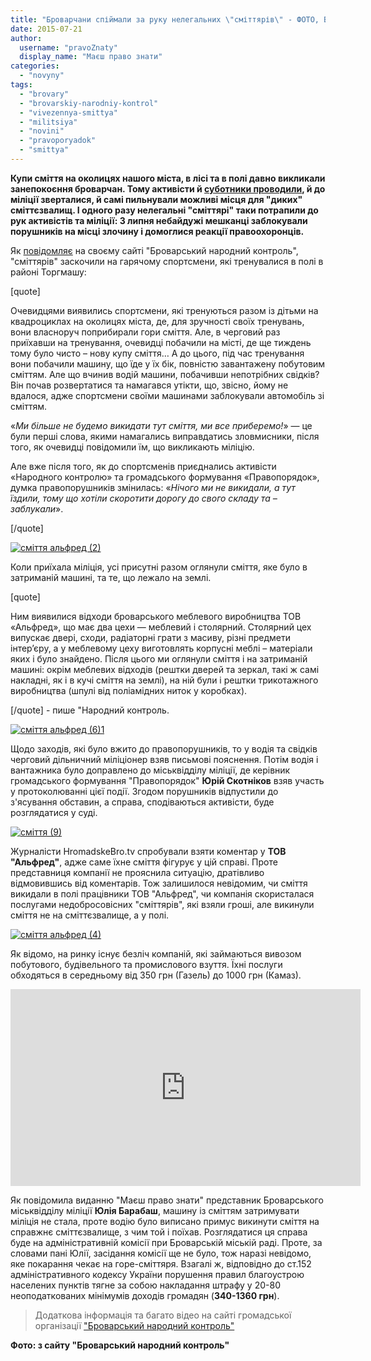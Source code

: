 ```yaml
---
title: "Броварчани спіймали за руку нелегальних \"сміттярів\" - ФОТО, ВІДЕО"
date: 2015-07-21
author: 
  username: "pravoZnaty"
  display_name: "Маєш право знати"
categories: 
  - "novyny"
tags: 
  - "brovary"
  - "brovarskiy-narodniy-kontrol"
  - "vivezennya-smittya"
  - "militsiya"
  - "novini"
  - "pravoporyadok"
  - "smittya"
---
```


**Купи сміття на околицях нашого міста, в лісі та в полі давно викликали занепокоєння броварчан. Тому активісти й [суботники проводили](https://mpz.brovary.org/velykyj-subotnyk-u-brovarah-video/), й до міліції зверталися, й самі пильнували можливі місця для "диких" сміттєзвалищ. І одного разу нелегальні "сміттярі" таки потрапили до рук активістів та міліції: 3 липня небайдужі мешканці заблокували порушників на місці злочину і домоглися реакції правоохоронців.**

Як [повідомляє](http://nk.mybrovary.com/cmittyeva-nebayduzhist-brovarchan/) на своєму сайті "Броварський народний контроль", "сміттярів" заскочили на гарячому спортсмени, які тренувалися в полі в районі Торгмашу:

\[quote\]

Очевидцями виявились спортсмени, які тренуються разом із дітьми на квадроциклах на околицях міста, де, для зручності своїх тренувань, вони власноруч поприбирали гори сміття. Але, в черговий раз приїхавши на тренування, очевидці побачили на місті, де ще тиждень тому було чисто – нову купу сміття… А до цього, під час тренування вони побачили машину, що їде у їх бік, повністю завантажену побутовим сміттям. Але що вчинив водій машини, побачивши непотрібних свідків? Він почав розвертатися та намагався утікти, що, звісно, йому не вдалося, адже спортсмени своїми машинами заблокували автомобіль зі сміттям.

«_Ми більше не будемо викидати тут сміття, ми все приберемо!_» — це були перші слова, якими намагались виправдатись зловмисники, після того, як очевидці повідомили їм, що викликають міліцію.

Але вже після того, як до спортсменів приєднались активісти «Народного контролю» та громадського формування «Правопорядок», думка правопорушників змінилась: «_Нічого ми не викидали, а тут їздили, тому що хотіли скоротити дорогу до свого складу та – заблукали_».

\[/quote\]

[![сміття альфред (2)](https://mpz.brovary.org/wp-content/uploads/2015/07/smittya-alfred-2.jpg)](https://mpz.brovary.org/wp-content/uploads/2015/07/smittya-alfred-2.jpg)

Коли приїхала міліція, усі присутні разом оглянули сміття, яке було в затриманій машині, та те, що лежало на землі.

\[quote\]

Ним виявилися відходи броварського меблевого виробництва ТОВ «Альфред», що має два цехи — меблевий і столярний. Столярний цех випускає двері, сходи, радіаторні грати з масиву, різні предмети інтер’єру, а у меблевому цеху виготовлять корпусні меблі – матеріали яких і було знайдено. Після цього ми оглянули сміття і на затриманій машині: окрім меблевих відходів (рештки дверей та зеркал, такі ж самі накладні, як і в кучі сміття на землі), на ній були і рештки трикотажного виробництва (шпулі від поліамідних ниток у коробках).

\[/quote\] - пише "Народний контроль.

[![сміття альфред (6)1](https://mpz.brovary.org/wp-content/uploads/2015/07/smittya-alfred-61.jpg)](https://mpz.brovary.org/wp-content/uploads/2015/07/smittya-alfred-61.jpg)

Щодо заходів, які було вжито до правопорушників, то у водія та свідків черговий дільничний міліціонер взяв письмові пояснення. Потім водія і вантажника було доправлено до міськвідділу міліції, де керівник громадського формування "Правопорядок" **Юрій Скотніков** взяв участь у протоколюванні цієї події. Згодом порушників відпустили до з'ясування обставин, а справа, сподіваються активісти, буде розглядатися у суді.

[![сміття (9)](https://mpz.brovary.org/wp-content/uploads/2015/07/smittya-9.jpg)](https://mpz.brovary.org/wp-content/uploads/2015/07/smittya-9.jpg)

Журналісти HromadskeBro.tv спробували взяти коментар у **ТОВ "Альфред"**, адже саме їхне сміття фігурує у цій справі. Проте представниця компанії не прояснила ситуацію, дратівливо відмовившись від коментарів. Тож залишилося невідомим, чи сміття викидали в полі працівники ТОВ "Альфред", чи компанія скористалася послугами недобросовісних "сміттярів", які взяли гроші, але викинули сміття не на сміттєзвалище, а у полі.

[![сміття альфред (4)](https://mpz.brovary.org/wp-content/uploads/2015/07/smittya-alfred-4.jpg)](https://mpz.brovary.org/wp-content/uploads/2015/07/smittya-alfred-4.jpg)

Як відомо, на ринку існує безліч компаній, які займаються вивозом побутового, будівельного та промислового взуття. Їхні послуги обходяться в середньому від 350 грн (Газель) до 1000 грн (Камаз).

<iframe src="https://www.youtube.com/embed/M7QuLeGC5-8" width="560" height="315" frameborder="0" allowfullscreen="allowfullscreen"></iframe>

Як повідомила виданню "Маєш право знати" представник Броварського міськвідділу міліції **Юлія Барабаш**, машину із сміттям затримувати міліція не стала, проте водію було виписано примус викинути сміття на справжнє сміттєзвалище, з чим той і поїхав. Розглядатися ця справа буде на адміністративній комісії при Броварській міській раді. Проте, за словами пані Юлії, засідання комісії ще не було, тож наразі невідомо, яке покарання чекає на горе-сміттяря. Взагалі ж, відповідно до ст.152 адміністративного кодексу України порушення правил благоустрою населених пунктів тягне за собою накладання штрафу у 20-80 неоподаткованих мінімумів доходів громадян (**340-1360 грн**).

> Додаткова інформація та багато відео на сайті громадської організації ["Броварський народний контроль"](http://nk.mybrovary.com/)

**Фото: з сайту "Броварський народний контроль"**
